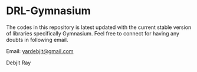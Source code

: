 # DRL-Gymnasium
The codes in this repository is latest updated with the current stable version of libraries specifically Gymnasium. Feel free to connect for having any doubts in following email.

Email: yardebjit@gmail.com

Debjit Ray
